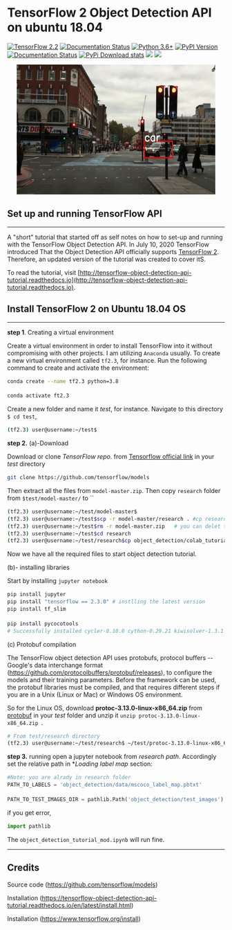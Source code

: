 
# TensorFlow 2 Object Detection API on ubuntu 18.04
[![TensorFlow 2.2](https://img.shields.io/badge/TensorFlow-2.2-FF6F00?logo=tensorflow)](https://github.com/tensorflow/tensorflow/releases/tag/v2.2.0) [![Documentation Status](https://readthedocs.org/projects/tensorflow-object-detection-api-tutorial/badge/?version=latest)](http://tensorflow-object-detection-api-tutorial.readthedocs.io/en/latest/?badge=latest)
[![Python 3.6+](https://img.shields.io/badge/python-3.7-blue.svg)](https://www.python.org/downloads/release/python-360/)
[![PyPI Version](https://img.shields.io/pypi/v/imageio.svg)](https://pypi.python.org/pypi/imageio/)
[![Documentation Status](https://readthedocs.org/projects/imageio/badge/?version=latest)](https://imageio.readthedocs.io)
[![PyPi Download stats](http://pepy.tech/badge/imageio)](http://pepy.tech/project/imageio)
[![](https://img.shields.io/badge/torchvision-v0.1.6-green)](https://pypi.org/project/torchvision/0.1.6/)
[![](https://img.shields.io/badge/opencv-v4.5.0-blue)](https://opencv.org/opencv-4-5-0/)



<p align="center">
  <img width="460" height="300" src="https://github.com/Foroozani/ComputerVision/blob/main/image/output_car2_1.gif">
</p>


## Set up and running TensorFlow  API

---

A "short" tutorial that started off as self notes on how to set-up and running with the TensorFlow Object Detection API. In July 10, 2020 TensorFlow introduced That the  Object Detection API officially supports [TensorFlow 2](https://blog.tensorflow.org/2020/07/tensorflow-2-meets-object-detection-api.html). Therefore, an updated version of the tutorial was created to cover itS. 

To read the tutorial, visit [http://tensorflow-object-detection-api-tutorial.readthedocs.io](http://tensorflow-object-detection-api-tutorial.readthedocs.io).


## Install TensorFlow 2 on Ubuntu 18.04 OS
---
**step 1**. Creating a virtual environment

Create a virtual environment in order to install TensorFlow into it without compromising with other projects. I am utilizing `Anaconda` usually. To create a new virtual environment called `tf2.3`, for instance. Run the following command to create and activate the environment:

```bash 
conda create --name tf2.3 python=3.8

conda activate ft2.3
```
Create a new folder and name it _test_, for instance. Navigate to this directory `$ cd test`,

```bash
(tf2.3) user@username:~/test$
```

**step 2.** (a)-Download

Download or clone *TensorFlow repo.*  from  [Tensorflow official link](https://github.com/tensorflow/models "TensorFlow") in your _test_ directory 

```bash 
git clone https://github.com/tensorflow/models
```
Then extract all the files from `model-master.zip`. Then copy `research` folder from `$test/model-master/` to ``

```bash 
(tf2.3) user@username:~/test/model-master$
(tf2.3) user@username:~/test$scp -r model-master/research . #cp research to test folder
(tf2.3) user@username:~/test$rm -r model-master.zip   # you can delet this folder 
(tf2.3) user@username:~/test$cd research 
(tf2.3) user@username:~/test/research$cp object_detection/colab_tutorials/object_detection_tutorial.ipynb . #copy notebook file to research folder 
```

Now we have all the required files to start object detection tutorial. 


(b)- installing libraries

Start by installing `jupyter notebook`

```bash 
pip install jupyter
pip install "tensorflow == 2.3.0" # instlling the latest version
pip install tf_slim

pip install pycocotools
# Successfully installed cycler-0.10.0 cython-0.29.21 kiwisolver-1.3.1 matplotlib-3.3.2 pillow-8.0.1 pycocotools-2.0.2
```

(c) Protobuf compilation

The TensorFlow object detection API uses protobufs, protocol buffers -- Google's data interchange format (https://github.com/protocolbuffers/protobuf/releases), to configure the models and their training parameters. Before the framework can be used, the protobuf libraries must be compiled, and that requires different steps if you are in a Unix (Linux or Mac) or Windows OS environment.

So for the Linux OS, download **protoc-3.13.0-linux-x86_64.zip** from [protobuf](https://github.com/protocolbuffers/protobuf/releases) in your *test* folder and unzip it `unzip protoc-3.13.0-linux-x86_64.zip `. 
```bash
# From test/research directory
(tf2.3) user@username:~/test/research$ ~/test/protoc-3.13.0-linux-x86_64/bin/protoc object_detection/protos/*.proto --python_out=.
```
**step 3.** running
open a jupyter notebook from *research path*. Accordingly set the relative path in **Loading label map* section:

```python 
#Note: you are alrady in research folder
PATH_TO_LABELS = 'object_detection/data/mscoco_label_map.pbtxt'  

PATH_TO_TEST_IMAGES_DIR = pathlib.Path('object_detection/test_images') 
```
if you get error,

```python 
import pathlib
```
The `object_detection_tutorial_mod.ipynb` will run fine.


---
## Credits 
Source code (https://github.com/tensorflow/models)

Installation (https://tensorflow-object-detection-api-tutorial.readthedocs.io/en/latest/install.html)

Installation (https://www.tensorflow.org/install) 
